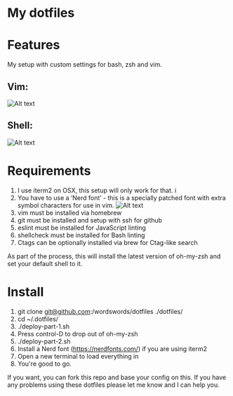 # My dotfiles

# Features

My setup with custom settings for bash, zsh and vim.

## Vim:

![Alt text](https://i.imgur.com/LsisDfP.png "My vim setup")

## Shell:

![Alt text](https://i.imgur.com/IN1SwL7.png "My zsh setup")

# Requirements

1. I use iterm2 on OSX, this setup will only work for that. i
2. You have to use a ‘Nerd font’ - this is a specially patched font with extra symbol characters for use in vim.
![Alt text](https://i.imgur.com/TOMXk1o.png "iTerm 2 setup")
3. vim must be installed via homebrew
4. git must be installed and setup with ssh for github
5. eslint must be installed for JavaScript linting
6. shellcheck must be installed for Bash linting
7. Ctags can be optionally installed via brew for Ctag-like search

As part of the process, this will install the latest version of oh-my-zsh and set your default shell to it.

# Install

1. git clone git@github.com:/wordswords/dotfiles ./dotfiles/
2. cd ~/.dotfiles/
3. ./deploy-part-1.sh
3. Press control-D to drop out of oh-my-zsh
4. ./deploy-part-2.sh
5. Install a Nerd font (https://nerdfonts.com/) if you are using iterm2
6. Open a new terminal to load everything in
7. You're good to go.

If you want, you can fork this repo and base your config on this. If you have any problems using these dotfiles please let me know and I can help you.


